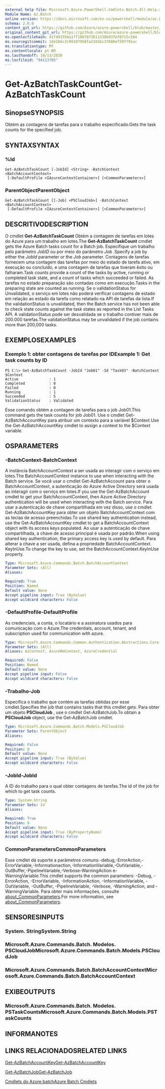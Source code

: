 ```yaml
---
external help file: Microsoft.Azure.PowerShell.Cmdlets.Batch.dll-Help.xml
Module Name: Az.Batch
online version: https://docs.microsoft.com/en-us/powershell/module/az.batch/get-azbatchtaskcount
schema: 2.0.0
content_git_url: https://github.com/Azure/azure-powershell/blob/master/src/Batch/Batch/help/Get-AzBatchTaskCount.md
original_content_git_url: https://github.com/Azure/azure-powershell/blob/master/src/Batch/Batch/help/Get-AzBatchTaskCount.md
ms.openlocfilehash: d1f493556a1ff1007073611338b937ef0715c164
ms.sourcegitcommit: 1de2b6c3c99197958fa2101bc37680e7507f91ac
ms.translationtype: MT
ms.contentlocale: pt-BR
ms.lasthandoff: 10/13/2020
ms.locfileid: "94113705"
---
```

# <span data-ttu-id="d2da8-101">Get-AzBatchTaskCount</span><span class="sxs-lookup"><span data-stu-id="d2da8-101">Get-AzBatchTaskCount</span></span>

## <span data-ttu-id="d2da8-102">Sinopse</span><span class="sxs-lookup"><span data-stu-id="d2da8-102">SYNOPSIS</span></span>
<span data-ttu-id="d2da8-103">Obtém as contagens de tarefas para o trabalho especificado.</span><span class="sxs-lookup"><span data-stu-id="d2da8-103">Gets the task counts for the specified job.</span></span>

## <span data-ttu-id="d2da8-104">SYNTAX</span><span class="sxs-lookup"><span data-stu-id="d2da8-104">SYNTAX</span></span>

### <span data-ttu-id="d2da8-105">%</span><span class="sxs-lookup"><span data-stu-id="d2da8-105">Id</span></span>
```
Get-AzBatchTaskCount [-JobId] <String> -BatchContext <BatchAccountContext>
 [-DefaultProfile <IAzureContextContainer>] [<CommonParameters>]
```

### <span data-ttu-id="d2da8-106">ParentObject</span><span class="sxs-lookup"><span data-stu-id="d2da8-106">ParentObject</span></span>
```
Get-AzBatchTaskCount [[-Job] <PSCloudJob>] -BatchContext <BatchAccountContext>
 [-DefaultProfile <IAzureContextContainer>] [<CommonParameters>]
```

## <span data-ttu-id="d2da8-107">DESCRITIVO</span><span class="sxs-lookup"><span data-stu-id="d2da8-107">DESCRIPTION</span></span>
<span data-ttu-id="d2da8-108">O cmdlet **Get-AzBatchTaskCount** Obtém a contagem de tarefas em lotes do Azure para um trabalho em lotes.</span><span class="sxs-lookup"><span data-stu-id="d2da8-108">The **Get-AzBatchTaskCount** cmdlet gets the Azure Batch tasks count for a Batch job.</span></span>
<span data-ttu-id="d2da8-109">Especifique um trabalho pelo parâmetro *JobID* ou por meio do parâmetro *Job* .</span><span class="sxs-lookup"><span data-stu-id="d2da8-109">Specify a job by either the *JobId* parameter or the *Job* parameter.</span></span>
<span data-ttu-id="d2da8-110">Contagens de tarefas fornecem uma contagem das tarefas por meio do estado de tarefa ativo, em execução ou concluído, e uma contagem de tarefas que tiveram êxito ou falharam.</span><span class="sxs-lookup"><span data-stu-id="d2da8-110">Task counts provide a count of the tasks by active, running or completed task state, and a count of tasks which succeeded or failed.</span></span> <span data-ttu-id="d2da8-111">As tarefas no estado preparação são contadas como em execução.</span><span class="sxs-lookup"><span data-stu-id="d2da8-111">Tasks in the preparing state are counted as running.</span></span> <span data-ttu-id="d2da8-112">Se o validationStatus for Unvalidated, o serviço em lotes não poderá verificar contagens de estado em relação ao estado da tarefa como relatado na API de tarefas da lista.</span><span class="sxs-lookup"><span data-stu-id="d2da8-112">If the validationStatus is unvalidated, then the Batch service has not been able to check state counts against the task states as reported in the List Tasks API.</span></span> <span data-ttu-id="d2da8-113">A validationStatus pode ser desvalidada se o trabalho contiver mais de 200.000 tarefas.</span><span class="sxs-lookup"><span data-stu-id="d2da8-113">The validationStatus may be unvalidated if the job contains more than 200,000 tasks.</span></span>

## <span data-ttu-id="d2da8-114">EXEMPLOS</span><span class="sxs-lookup"><span data-stu-id="d2da8-114">EXAMPLES</span></span>

### <span data-ttu-id="d2da8-115">Exemplo 1: obter contagens de tarefas por ID</span><span class="sxs-lookup"><span data-stu-id="d2da8-115">Example 1: Get task counts by ID</span></span>
```
PS C:\> Get-AzBatchTaskCount -JobId "Job01" -Id "Task03" -BatchContext $Context
Active              : 1
Completed           : 0
Failed              : 0
Running             : 1
Succeeded           : 5
ValidationStatus    : Validated
```

<span data-ttu-id="d2da8-116">Esse comando obtém a contagem de tarefas para o job Job01.</span><span class="sxs-lookup"><span data-stu-id="d2da8-116">This command gets the task counts for job Job01.</span></span>
<span data-ttu-id="d2da8-117">Use o cmdlet Get-AzBatchAccountKey para atribuir um contexto para a variável $Context.</span><span class="sxs-lookup"><span data-stu-id="d2da8-117">Use the Get-AzBatchAccountKey cmdlet to assign a context to the $Context variable.</span></span>

## <span data-ttu-id="d2da8-118">OS</span><span class="sxs-lookup"><span data-stu-id="d2da8-118">PARAMETERS</span></span>

### <span data-ttu-id="d2da8-119">-BatchContext</span><span class="sxs-lookup"><span data-stu-id="d2da8-119">-BatchContext</span></span>
<span data-ttu-id="d2da8-120">A instância BatchAccountContext a ser usada ao interagir com o serviço em lotes.</span><span class="sxs-lookup"><span data-stu-id="d2da8-120">The BatchAccountContext instance to use when interacting with the Batch service.</span></span>
<span data-ttu-id="d2da8-121">Se você usar o cmdlet Get-AzBatchAccount para obter o BatchAccountContext, a autenticação do Azure Active Directory será usada ao interagir com o serviço em lotes.</span><span class="sxs-lookup"><span data-stu-id="d2da8-121">If you use the Get-AzBatchAccount cmdlet to get your BatchAccountContext, then Azure Active Directory authentication will be used when interacting with the Batch service.</span></span>
<span data-ttu-id="d2da8-122">Para usar a autenticação de chave compartilhada em vez disso, use o cmdlet Get-AzBatchAccountKey para obter um objeto BatchAccountContext com as teclas de acesso preenchidas.</span><span class="sxs-lookup"><span data-stu-id="d2da8-122">To use shared key authentication instead, use the Get-AzBatchAccountKey cmdlet to get a BatchAccountContext object with its access keys populated.</span></span>
<span data-ttu-id="d2da8-123">Ao usar a autenticação de chave compartilhada, a chave de acesso principal é usada por padrão.</span><span class="sxs-lookup"><span data-stu-id="d2da8-123">When using shared key authentication, the primary access key is used by default.</span></span>
<span data-ttu-id="d2da8-124">Para alterar a chave a ser usada, defina a propriedade BatchAccountContext. KeyInUse.</span><span class="sxs-lookup"><span data-stu-id="d2da8-124">To change the key to use, set the BatchAccountContext.KeyInUse property.</span></span>

```yaml
Type: Microsoft.Azure.Commands.Batch.BatchAccountContext
Parameter Sets: (All)
Aliases:

Required: True
Position: Named
Default value: None
Accept pipeline input: True (ByValue)
Accept wildcard characters: False
```

### <span data-ttu-id="d2da8-125">-DefaultProfile</span><span class="sxs-lookup"><span data-stu-id="d2da8-125">-DefaultProfile</span></span>
<span data-ttu-id="d2da8-126">As credenciais, a conta, o locatário e a assinatura usados para comunicação com o Azure.</span><span class="sxs-lookup"><span data-stu-id="d2da8-126">The credentials, account, tenant, and subscription used for communication with azure.</span></span>

```yaml
Type: Microsoft.Azure.Commands.Common.Authentication.Abstractions.Core.IAzureContextContainer
Parameter Sets: (All)
Aliases: AzContext, AzureRmContext, AzureCredential

Required: False
Position: Named
Default value: None
Accept pipeline input: False
Accept wildcard characters: False
```

### <span data-ttu-id="d2da8-127">-Trabalho</span><span class="sxs-lookup"><span data-stu-id="d2da8-127">-Job</span></span>
<span data-ttu-id="d2da8-128">Especifica o trabalho que contém as tarefas obtidas por esse cmdlet.</span><span class="sxs-lookup"><span data-stu-id="d2da8-128">Specifies the job that contains tasks that this cmdlet gets.</span></span>
<span data-ttu-id="d2da8-129">Para obter um objeto **PSCloudJob** , use o cmdlet Get-AzBatchJob.</span><span class="sxs-lookup"><span data-stu-id="d2da8-129">To obtain a **PSCloudJob** object, use the Get-AzBatchJob cmdlet.</span></span>

```yaml
Type: Microsoft.Azure.Commands.Batch.Models.PSCloudJob
Parameter Sets: ParentObject
Aliases:

Required: False
Position: 0
Default value: None
Accept pipeline input: True (ByValue)
Accept wildcard characters: False
```

### <span data-ttu-id="d2da8-130">-JobId</span><span class="sxs-lookup"><span data-stu-id="d2da8-130">-JobId</span></span>
<span data-ttu-id="d2da8-131">A ID do trabalho para o qual obter contagens de tarefas.</span><span class="sxs-lookup"><span data-stu-id="d2da8-131">The id of the job for which to get task counts.</span></span>

```yaml
Type: System.String
Parameter Sets: Id
Aliases:

Required: True
Position: 0
Default value: None
Accept pipeline input: True (ByPropertyName)
Accept wildcard characters: False
```

### <span data-ttu-id="d2da8-132">CommonParameters</span><span class="sxs-lookup"><span data-stu-id="d2da8-132">CommonParameters</span></span>
<span data-ttu-id="d2da8-133">Esse cmdlet dá suporte a parâmetros comuns:-debug,-ErrorAction,-ErrorVariable,-Informationaction,-InformationVariable,-OutVariable,-OutBuffer,-PipelineVariable,-Verbose-WarningAction e-WarningVariable.</span><span class="sxs-lookup"><span data-stu-id="d2da8-133">This cmdlet supports the common parameters: -Debug, -ErrorAction, -ErrorVariable, -InformationAction, -InformationVariable, -OutVariable, -OutBuffer, -PipelineVariable, -Verbose, -WarningAction, and -WarningVariable.</span></span> <span data-ttu-id="d2da8-134">Para obter mais informações, consulte [about_CommonParameters](http://go.microsoft.com/fwlink/?LinkID=113216).</span><span class="sxs-lookup"><span data-stu-id="d2da8-134">For more information, see [about_CommonParameters](http://go.microsoft.com/fwlink/?LinkID=113216).</span></span>

## <span data-ttu-id="d2da8-135">SENSORES</span><span class="sxs-lookup"><span data-stu-id="d2da8-135">INPUTS</span></span>

### <span data-ttu-id="d2da8-136">System. String</span><span class="sxs-lookup"><span data-stu-id="d2da8-136">System.String</span></span>

### <span data-ttu-id="d2da8-137">Microsoft.Azure.Commands.Batch. Modelos. PSCloudJob</span><span class="sxs-lookup"><span data-stu-id="d2da8-137">Microsoft.Azure.Commands.Batch.Models.PSCloudJob</span></span>

### <span data-ttu-id="d2da8-138">Microsoft.Azure.Commands.Batch.BatchAccountContext</span><span class="sxs-lookup"><span data-stu-id="d2da8-138">Microsoft.Azure.Commands.Batch.BatchAccountContext</span></span>

## <span data-ttu-id="d2da8-139">EXIBE</span><span class="sxs-lookup"><span data-stu-id="d2da8-139">OUTPUTS</span></span>

### <span data-ttu-id="d2da8-140">Microsoft.Azure.Commands.Batch. Modelos. PSTaskCounts</span><span class="sxs-lookup"><span data-stu-id="d2da8-140">Microsoft.Azure.Commands.Batch.Models.PSTaskCounts</span></span>

## <span data-ttu-id="d2da8-141">INFORMA</span><span class="sxs-lookup"><span data-stu-id="d2da8-141">NOTES</span></span>

## <span data-ttu-id="d2da8-142">LINKS RELACIONADOS</span><span class="sxs-lookup"><span data-stu-id="d2da8-142">RELATED LINKS</span></span>

[<span data-ttu-id="d2da8-143">Get-AzBatchAccountKey</span><span class="sxs-lookup"><span data-stu-id="d2da8-143">Get-AzBatchAccountKey</span></span>](./Get-AzBatchAccountKey.md)

[<span data-ttu-id="d2da8-144">Get-AzBatchJob</span><span class="sxs-lookup"><span data-stu-id="d2da8-144">Get-AzBatchJob</span></span>](./Get-AzBatchJob.md)

[<span data-ttu-id="d2da8-145">Cmdlets do Azure batch</span><span class="sxs-lookup"><span data-stu-id="d2da8-145">Azure Batch Cmdlets</span></span>](/powershell/module/Az.Batch/)
